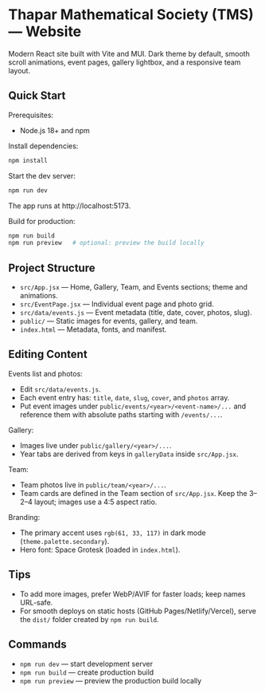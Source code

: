 # Thapar Mathematical Society (TMS) — Website

Modern React site built with Vite and MUI. Dark theme by default, smooth scroll animations, event pages, gallery lightbox, and a responsive team layout.

## Quick Start

Prerequisites:
- Node.js 18+ and npm

Install dependencies:
```bash
npm install
```

Start the dev server:
```bash
npm run dev
```
The app runs at http://localhost:5173.

Build for production:
```bash
npm run build
npm run preview   # optional: preview the build locally
```

## Project Structure
- `src/App.jsx` — Home, Gallery, Team, and Events sections; theme and animations.
- `src/EventPage.jsx` — Individual event page and photo grid.
- `src/data/events.js` — Event metadata (title, date, cover, photos, slug).
- `public/` — Static images for events, gallery, and team.
- `index.html` — Metadata, fonts, and manifest.

## Editing Content
Events list and photos:
- Edit `src/data/events.js`.
- Each event entry has: `title`, `date`, `slug`, `cover`, and `photos` array.
- Put event images under `public/events/<year>/<event-name>/...` and reference them with absolute paths starting with `/events/...`.

Gallery:
- Images live under `public/gallery/<year>/...`.
- Year tabs are derived from keys in `galleryData` inside `src/App.jsx`.

Team:
- Team photos live in `public/team/<year>/...`.
- Team cards are defined in the Team section of `src/App.jsx`. Keep the 3–2–4 layout; images use a 4:5 aspect ratio.

Branding:
- The primary accent uses `rgb(61, 33, 117)` in dark mode (`theme.palette.secondary`).
- Hero font: Space Grotesk (loaded in `index.html`).

## Tips
- To add more images, prefer WebP/AVIF for faster loads; keep names URL-safe.
- For smooth deploys on static hosts (GitHub Pages/Netlify/Vercel), serve the `dist/` folder created by `npm run build`.

## Commands
- `npm run dev` — start development server
- `npm run build` — create production build
- `npm run preview` — preview the production build locally

